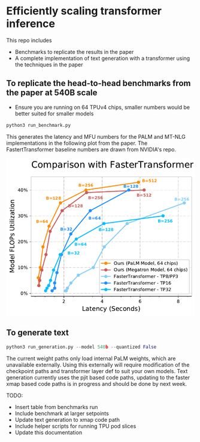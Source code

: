 # Efficiently scaling transformer inference
This repo includes

* Benchmarks to replicate the results in the paper
* A complete implementation of text generation with a transformer using the techniques in the paper

## To replicate the head-to-head benchmarks from the paper at 540B scale

* Ensure you are running on 64 TPUv4 chips, smaller numbers would be better suited for smaller models

```python
python3 run_benchmark.py
```

This generates the latency and MFU numbers for the PALM and MT-NLG implementations in the following plot from the paper. The FastertTransformer baseline numbers are drawn from NVIDIA's repo.

<p align="center">
<img src="./assets/fasterformer_comparison_v2.pdf" alt="fastertransformer_comparison" width="600"/>
</p>


## To generate text

```python
python3 run_generation.py --model 540b --quantized False
```

The current weight paths only load internal PaLM weights, which are unavailable externally. Using this externally will require modification of the checkpoint paths and transformer layer def to suit your own models.
Text generation currently uses the pjit based code paths, updating to the faster xmap based code paths is in progress and should be done by next week.

TODO:

* Insert table from benchmarks run
* Include benchmark at larger setpoints
* Update text generation to xmap code path
* Include helper scripts for running TPU pod slices
* Update this documentation